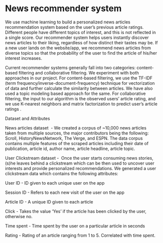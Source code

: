 # News recommender system

We use machine learning to build a personalized news articles recommendation system
based on the user’s previous article ratings. Different people have different topics of interest,
and this is not reflected in a single score. Our recommender system helps users instantly
discover news articles to their liking, regardless of how distinct their tastes may be. If a new
user lands on the website/app, we recommend news articles from diverse topics so that the probability
of the user to find the article of his/her interest increases.

Current recommender systems generally fall into two categories: content-based filtering and
collaborative filtering. We experiment with both approaches in our project. For content-based
filtering, we use the TF-IDF (term frequency/inverse-document-frequency) technique for
vectorization of data and further calculate the similarity between articles. We have also used a
topic modeling based approach for the same. For collaborative filtering, the input to our
algorithm is the observed users’ article rating, and we use K-nearest neighbors and matrix
factorization to predict user’s article ratings​ .

Dataset and Attributes

News articles dataset ​ - We created a corpus of ~10,000 news articles taken from multiple
sources, the major contributors being the following: Scroll, HistoryNewsNetwork, The Verge,
and ESPN. The data corpus contains multiple features of the scraped articles including their
date of publication, article id, author name, article headline, article topic.

User Clickstream dataset - ​ Once the user starts consuming news stories, (s)he leaves behind a
clickstream which can be then used to uncover user interests and provide personalized
recommendations. We generated a user clickstream data which contains the following
attributes:

User ID     -  ID given to each unique user on the app

Session ID  -  Refers to each new visit of the user on the app

Article ID  -  A unique ID given to each article

Click       -  Takes the value ‘Yes’ if the article has been clicked by the user, otherwise no.

Time spent  -  Time spent by the user on a particular article in seconds

Rating      -  Rating of an article ranging from 1 to 5. Correlated with time spent.
